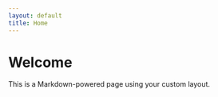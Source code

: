 ```yaml
---
layout: default
title: Home
---
```


# Welcome

This is a Markdown-powered page using your custom layout.

